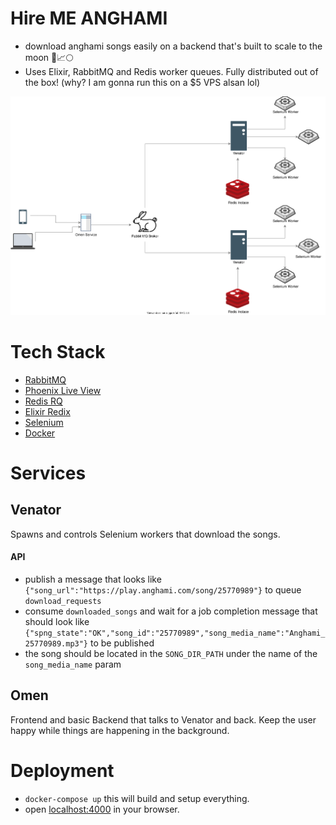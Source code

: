 # Hire ME ANGHAMI
- download anghami songs easily on a backend that's built to scale to the moon 🚀📈🌕
- Uses Elixir, RabbitMQ and Redis worker queues. Fully distributed out of the box! (why? I am gonna run this on a $5 VPS alsan lol)

![hiremeanghami_service_diag.svg](extras/hiremeanghami_service_diag.svg)

# Tech Stack
- [RabbitMQ](https://www.rabbitmq.com/)
- [Phoenix Live View](https://hexdocs.pm/phoenix_live_view/Phoenix.LiveView.html)
- [Redis RQ](https://github.com/rq/rq)
- [Elixir Redix](https://github.com/whatyouhide/redix)
- [Selenium](https://github.com/SeleniumHQ/selenium)
- [Docker](https://docker.com/)

# Services 

## Venator
Spawns and controls Selenium workers that download the songs.

#### API
- publish a message that looks like `{"song_url":"https://play.anghami.com/song/25770989"}` to queue `download_requests`
- consume  `downloaded_songs` and wait for a job completion message that should look like  `{"spng_state":"OK","song_id":"25770989","song_media_name":"Anghami_25770989.mp3"}` to be published
- the song should be located in the `SONG_DIR_PATH` under the name of the `song_media_name` param

## Omen
Frontend and basic Backend that talks to Venator and back. Keep the user happy while things are happening in the background.


# Deployment
- ```docker-compose up``` this will build and setup everything.
- open [localhost:4000](http://localhost:4000) in your browser.